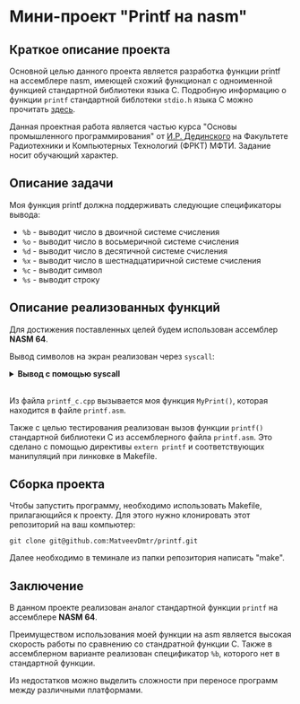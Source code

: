# Мини-проект "Printf на nasm"
## Краткое описание проекта
Основной целью данного проекта является разработка функции printf на ассемблере nasm, имеющей схожий функционал с одноименной функцией стандартной библиотеки языка С. Подробную информацию о функции `printf` стандартной библотеки `stdio.h` языка С можно прочитать [здесь](https://learn.microsoft.com/ru-ru/cpp/c-runtime-library/format-specification-syntax-printf-and-wprintf-functions?view=msvc-170).

Данная проектная работа является частью курса "Основы промышленного программирования" от [И.Р. Дединского](https://github.com/ded32) на Факультете Радиотехники и Компьютерных Технологий (ФРКТ) МФТИ. Задание носит обучающий характер.

## Описание задачи

Моя функция printf должна поддерживать следующие спецификаторы вывода:
- `%b` - выводит число в двоичной системе счисления
- `%o` - выводит число в восьмеричной системе счисления
- `%d` - выводит число в десятичной системе счисления
- `%x` - выводит число в шестнадцатиричной системе счисления
- `%с` - выводит символ
- `%s` - выводит строку


## Описание реализованных функций

Для достижения поставленных целей будем использован ассемблер __NASM 64__.

Вывод символов на экран реализован через `syscall`:

<details>
<summary><b>Вывод с помощью syscall</b></summary>

~~~nasm
mov rsi, buffer
mov rdx, r9 		   	; msg len
mov rdi, 1	 		   	; stdout
mov rax, 1       	 	; syscall for write()

syscall
~~~
</details>
<br>

Из файла `printf_c.cpp` вызывается моя функция `MyPrint()`, которая находится в файле `printf.asm`.

Также с целью тестирования реализован вызов функции `printf()` стандартной библиотеки С из ассемблерного файла `printf.asm`. Это сделано с помощью директивы `extern printf` и соответствующих манипуляций при линковке в Makefile. 


## Cборка проекта
Чтобы запустить программу, необходимо использовать Makefile, прилагающийся к проекту. Для этого нужно клонировать этот репозиторий на ваш компьютер:

```git clone git@github.com:MatveevDmtr/printf.git```

Далее необходимо в теминале из папки репозитория написать "make".



## Заключение

В данном проекте реализован аналог стандартной функции `printf` на ассемблере __NASM 64__. 

Преимуществом использования моей функции на asm является высокая скорость работы по сравнению со стандратной функции C. Также в ассемблерном варианте реализован спецификатор `%b`, которого нет в стандартной функции.

Из недостатков можно выделить сложности при переносе программ между различными платформами. 